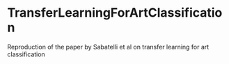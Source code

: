 # TransferLearningForArtClassification
Reproduction of the paper by Sabatelli et al on transfer learning for art classification
